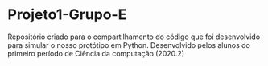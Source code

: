 # Projeto1-Grupo-E

Repositório criado para o compartilhamento do código que foi desenvolvido para simular o nosso protótipo em Python. Desenvolvido pelos alunos do primeiro período de Ciência da computação (2020.2)
